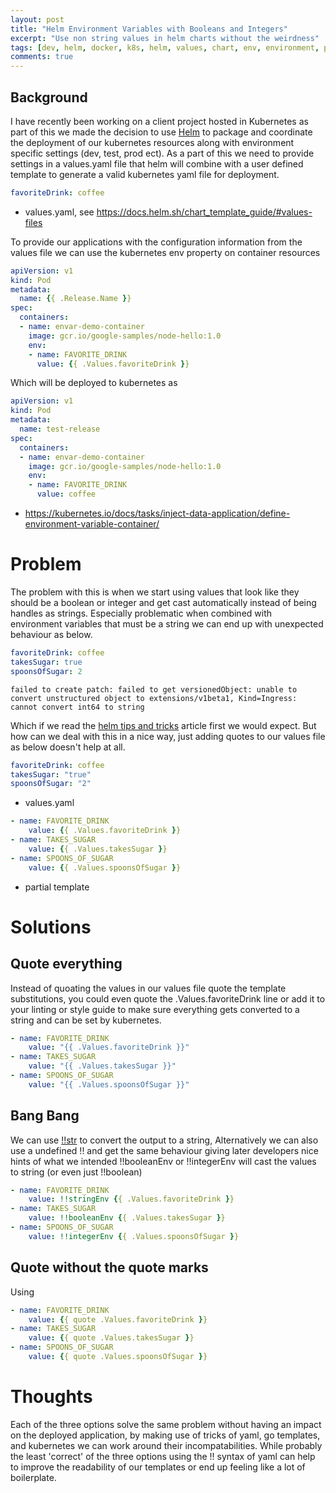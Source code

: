 ```yaml
---
layout: post
title: "Helm Environment Variables with Booleans and Integers"
excerpt: "Use non string values in helm charts without the weirdness"
tags: [dev, helm, docker, k8s, helm, values, chart, env, environment, programming, tech]
comments: true
---
```

## Background
I have recently been working on a client project hosted in Kubernetes as part of this we made the decision to use [Helm](https://helm.sh/) to package and coordinate the deployment of our kubernetes resources along with environment specific settings (dev, test, prod ect). As a part of this we need to provide settings in a values.yaml file that helm will combine with a user defined template to generate a valid kubernetes yaml file for deployment. 
```yaml
favoriteDrink: coffee
```
- values.yaml, see https://docs.helm.sh/chart_template_guide/#values-files

To provide our applications with the configuration information from the values file we can use the kubernetes env property on container resources
```yaml
apiVersion: v1
kind: Pod
metadata:
  name: {{ .Release.Name }}
spec:
  containers:
  - name: envar-demo-container
    image: gcr.io/google-samples/node-hello:1.0
    env:
    - name: FAVORITE_DRINK
      value: {{ .Values.favoriteDrink }}
```
Which will be deployed to kubernetes as 
```yaml
apiVersion: v1
kind: Pod
metadata:
  name: test-release
spec:
  containers:
  - name: envar-demo-container
    image: gcr.io/google-samples/node-hello:1.0
    env:
    - name: FAVORITE_DRINK
      value: coffee
```
- https://kubernetes.io/docs/tasks/inject-data-application/define-environment-variable-container/

# Problem
The problem with this is when we start using values that look like they should be a boolean or integer and get cast automatically instead of being handles as strings. Especially problematic when combined with environment variables that must be a string we can end up with unexpected behaviour as below.
```yaml
favoriteDrink: coffee
takesSugar: true
spoonsOfSugar: 2
```
```
failed to create patch: failed to get versionedObject: unable to convert unstructured object to extensions/v1beta1, Kind=Ingress: cannot convert int64 to string

```
Which if we read the [helm tips and tricks](https://github.com/helm/helm/blob/master/docs/charts_tips_and_tricks.md#quote-strings-dont-quote-integers) article first we would expect. But how can we deal with this in a nice way, just adding quotes to our values file as below doesn't help at all.
```yaml
favoriteDrink: coffee
takesSugar: "true"
spoonsOfSugar: "2"
```
- values.yaml
```yaml
- name: FAVORITE_DRINK
    value: {{ .Values.favoriteDrink }}
- name: TAKES_SUGAR
    value: {{ .Values.takesSugar }}
- name: SPOONS_OF_SUGAR
    value: {{ .Values.spoonsOfSugar }}
```
- partial template

# Solutions

## Quote everything
Instead of quoating the values in our values file quote the template substitutions, you could even quote the .Values.favoriteDrink line or add it to your linting or style guide to make sure everything gets converted to a string and can be set by kubernetes. 

```yaml
- name: FAVORITE_DRINK
    value: "{{ .Values.favoriteDrink }}"
- name: TAKES_SUGAR
    value: "{{ .Values.takesSugar }}"
- name: SPOONS_OF_SUGAR
    value: "{{ .Values.spoonsOfSugar }}"
```

## Bang Bang
We can use [!!str](http://yaml.org/type/str.html) to convert the output to a string,  Alternatively we can also use a undefined !! and get the same behaviour giving later developers nice hints of what we intended !!booleanEnv or !!integerEnv will cast the values to string (or even just !!boolean)
```yaml
- name: FAVORITE_DRINK
    value: !!stringEnv {{ .Values.favoriteDrink }}
- name: TAKES_SUGAR
    value: !!booleanEnv {{ .Values.takesSugar }}
- name: SPOONS_OF_SUGAR
    value: !!integerEnv {{ .Values.spoonsOfSugar }}
```

## Quote without the quote marks
Using 
```yaml
- name: FAVORITE_DRINK
    value: {{ quote .Values.favoriteDrink }}
- name: TAKES_SUGAR
    value: {{ quote .Values.takesSugar }}
- name: SPOONS_OF_SUGAR
    value: {{ quote .Values.spoonsOfSugar }}
```

# Thoughts
Each of the three options solve the same problem without having an impact on the deployed application, by making use of tricks of yaml, go templates, and kubernetes we can work around their incompatabilities. While probably the least 'correct' of the three options using the !! syntax of yaml can help to improve the readability of our templates or end up feeling like a lot of boilerplate.